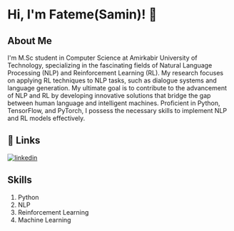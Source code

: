 
# Hi, I'm Fateme(Samin)! 👋


##  About Me
I'm M.Sc student in Computer Science at Amirkabir University of Technology, specializing in the fascinating fields of Natural Language Processing (NLP) and Reinforcement Learning (RL).
My research focuses on applying RL techniques to NLP tasks, such as dialogue systems and language generation. My ultimate goal is to contribute to the advancement of NLP and RL by developing innovative solutions that bridge the gap between human language and intelligent machines.
Proficient in Python, TensorFlow, and PyTorch, I possess the necessary skills to implement NLP and RL models effectively.

## 🔗 Links
[![linkedin](https://img.shields.io/badge/linkedin-0A66C2?style=for-the-badge&logo=linkedin&logoColor=white)](https://www.linkedin.com/in/fatemeh-arab/)



##  Skills
1. Python
2. NLP
3. Reinforcement Learning
4. Machine Learning

